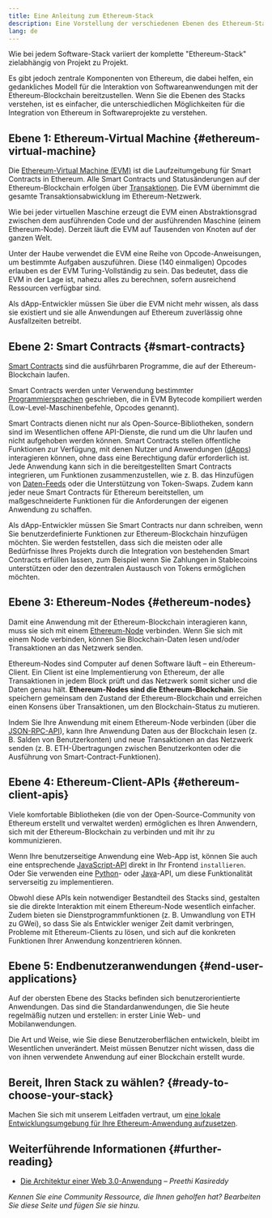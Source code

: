 ```yaml
---
title: Eine Anleitung zum Ethereum-Stack
description: Eine Vorstellung der verschiedenen Ebenen des Ethereum-Stacks und wie sie zusammen passen
lang: de
---
```


Wie bei jedem Software-Stack variiert der komplette "Ethereum-Stack" zielabhängig von Projekt zu Projekt.

Es gibt jedoch zentrale Komponenten von Ethereum, die dabei helfen, ein gedankliches Modell für die Interaktion von Softwareanwendungen mit der Ethereum-Blockchain bereitzustellen. Wenn Sie die Ebenen des Stacks verstehen, ist es einfacher, die unterschiedlichen Möglichkeiten für die Integration von Ethereum in Softwareprojekte zu verstehen.

## Ebene 1: Ethereum-Virtual Machine {#ethereum-virtual-machine}

Die [Ethereum-Virtual Machine (EVM)](/developers/docs/evm/) ist die Laufzeitumgebung für Smart Contracts in Ethereum. Alle Smart Contracts und Statusänderungen auf der Ethereum-Blockchain erfolgen über [Transaktionen](/developers/docs/transactions/). Die EVM übernimmt die gesamte Transaktionsabwicklung im Ethereum-Netzwerk.

Wie bei jeder virtuellen Maschine erzeugt die EVM einen Abstraktionsgrad zwischen dem ausführenden Code und der ausführenden Maschine (einem Ethereum-Node). Derzeit läuft die EVM auf Tausenden von Knoten auf der ganzen Welt.

Unter der Haube verwendet die EVM eine Reihe von Opcode-Anweisungen, um bestimmte Aufgaben auszuführen. Diese (140 einmaligen) Opcodes erlauben es der EVM Turing-Vollständig zu sein. Das bedeutet, dass die EVM in der Lage ist, nahezu alles zu berechnen, sofern ausreichend Ressourcen verfügbar sind.

Als dApp-Entwickler müssen Sie über die EVM nicht mehr wissen, als dass sie existiert und sie alle Anwendungen auf Ethereum zuverlässig ohne Ausfallzeiten betreibt.

## Ebene 2: Smart Contracts {#smart-contracts}

[Smart Contracts](/developers/docs/smart-contracts/) sind die ausführbaren Programme, die auf der Ethereum-Blockchain laufen.

Smart Contracts werden unter Verwendung bestimmter [Programmiersprachen](/developers/docs/smart-contracts/languages/) geschrieben, die in EVM Bytecode kompiliert werden (Low-Level-Maschinenbefehle, Opcodes genannt).

Smart Contracts dienen nicht nur als Open-Source-Bibliotheken, sondern sind im Wesentlichen offene API-Dienste, die rund um die Uhr laufen und nicht aufgehoben werden können. Smart Contracts stellen öffentliche Funktionen zur Verfügung, mit denen Nutzer und Anwendungen ([dApps](/developers/docs/dapps/)) interagieren können, ohne dass eine Berechtigung dafür erforderlich ist. Jede Anwendung kann sich in die bereitgestellten Smart Contracts integrieren, um Funktionen zusammenzustellen, wie z. B. das Hinzufügen von [Daten-Feeds](/developers/docs/oracles/) oder die Unterstützung von Token-Swaps. Zudem kann jeder neue Smart Contracts für Ethereum bereitstellen, um maßgeschneiderte Funktionen für die Anforderungen der eigenen Anwendung zu schaffen.

Als dApp-Entwickler müssen Sie Smart Contracts nur dann schreiben, wenn Sie benutzerdefinierte Funktionen zur Ethereum-Blockchain hinzufügen möchten. Sie werden feststellen, dass sich die meisten oder alle Bedürfnisse Ihres Projekts durch die Integration von bestehenden Smart Contracts erfüllen lassen, zum Beispiel wenn Sie Zahlungen in Stablecoins unterstützen oder den dezentralen Austausch von Tokens ermöglichen möchten.

## Ebene 3: Ethereum-Nodes {#ethereum-nodes}

Damit eine Anwendung mit der Ethereum-Blockchain interagieren kann, muss sie sich mit einem [Ethereum-Node](/developers/docs/nodes-and-clients/) verbinden. Wenn Sie sich mit einem Node verbinden, können Sie Blockchain-Daten lesen und/oder Transaktionen an das Netzwerk senden.

Ethereum-Nodes sind Computer auf denen Software läuft – ein Ethereum-Client. Ein Client ist eine Implementierung von Ethereum, der alle Transaktionen in jedem Block prüft und das Netzwerk somit sicher und die Daten genau hält. **Ethereum-Nodes sind die Ethereum-Blockchain**. Sie speichern gemeinsam den Zustand der Ethereum-Blockchain und erreichen einen Konsens über Transaktionen, um den Blockchain-Status zu mutieren.

Indem Sie Ihre Anwendung mit einem Ethereum-Node verbinden (über die [JSON-RPC-API](/developers/docs/apis/json-rpc/)), kann Ihre Anwendung Daten aus der Blockchain lesen (z. B. Salden von Benutzerkonten) und neue Transaktionen an das Netzwerk senden (z. B. ETH-Übertragungen zwischen Benutzerkonten oder die Ausführung von Smart-Contract-Funktionen).

## Ebene 4: Ethereum-Client-APIs {#ethereum-client-apis}

Viele komfortable Bibliotheken (die von der Open-Source-Community von Ethereum erstellt und verwaltet werden) ermöglichen es Ihren Anwendern, sich mit der Ethereum-Blockchain zu verbinden und mit ihr zu kommunizieren.

Wenn Ihre benutzerseitige Anwendung eine Web-App ist, können Sie auch eine entsprechende [JavaScript-API](/developers/docs/apis/javascript/) direkt in Ihr Frontend `installieren`. Oder Sie verwenden eine [Python](/developers/docs/programming-languages/python/)- oder [Java](/developers/docs/programming-languages/java/)-API, um diese Funktionalität serverseitig zu implementieren.

Obwohl diese APIs kein notwendiger Bestandteil des Stacks sind, gestalten sie die direkte Interaktion mit einem Ethereum-Node wesentlich einfacher. Zudem bieten sie Dienstprogrammfunktionen (z. B. Umwandlung von ETH zu GWei), so dass Sie als Entwickler weniger Zeit damit verbringen, Probleme mit Ethereum-Clients zu lösen, und sich auf die konkreten Funktionen Ihrer Anwendung konzentrieren können.

## Ebene 5: Endbenutzeranwendungen {#end-user-applications}

Auf der obersten Ebene des Stacks befinden sich benutzerorientierte Anwendungen. Das sind die Standardanwendungen, die Sie heute regelmäßig nutzen und erstellen: in erster Linie Web- und Mobilanwendungen.

Die Art und Weise, wie Sie diese Benutzeroberflächen entwickeln, bleibt im Wesentlichen unverändert. Meist müssen Benutzer nicht wissen, dass die von ihnen verwendete Anwendung auf einer Blockchain erstellt wurde.

## Bereit, Ihren Stack zu wählen? {#ready-to-choose-your-stack}

Machen Sie sich mit unserem Leitfaden vertraut, um [eine lokale Entwicklungsumgebung für Ihre Ethereum-Anwendung aufzusetzen](/developers/local-environment/).

## Weiterführende Informationen {#further-reading}

- [Die Architektur einer Web 3.0-Anwendung](https://www.preethikasireddy.com/post/the-architecture-of-a-web-3-0-application) – _Preethi Kasireddy_

_Kennen Sie eine Community Ressource, die Ihnen geholfen hat? Bearbeiten Sie diese Seite und fügen Sie sie hinzu._
